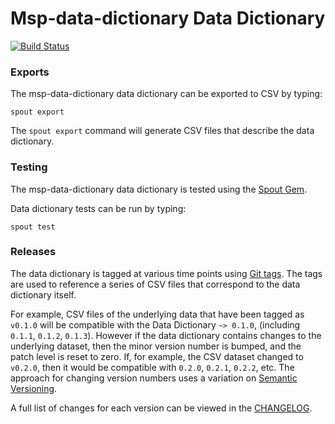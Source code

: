 Msp-data-dictionary Data Dictionary
======================

[![Build Status](https://travis-ci.com/<REPOSITORY>/msp-data-dictionary-data-dictionary.svg?branch=master)](https://travis-ci.com/<REPOSITORY>/msp-data-dictionary-data-dictionary)

### Exports

The msp-data-dictionary data dictionary can be exported to CSV by typing:

```
spout export
```

The `spout export` command will generate CSV files that describe the data
dictionary.


### Testing

The msp-data-dictionary data dictionary is tested using the
[Spout Gem](https://github.com/sleepepi/spout).

Data dictionary tests can be run by typing:

```
spout test
```


### Releases

The data dictionary is tagged at various time points using
[Git tags](http://git-scm.com/book/en/Git-Basics-Tagging). The tags are used to
reference a series of CSV files that correspond to the data dictionary itself.

For example, CSV files of the underlying data that have been tagged as `v0.1.0`
will be compatible with the Data Dictionary `~> 0.1.0`,
(including `0.1.1`, `0.1.2`, `0.1.3`). However if the data dictionary contains
changes to the underlying dataset, then the minor version number is bumped, and
the patch level is reset to zero. If, for example, the CSV dataset changed to
`v0.2.0`, then it would be compatible with `0.2.0`, `0.2.1`, `0.2.2`, etc. The
approach for changing version numbers uses a variation on
[Semantic Versioning](http://semver.org).

A full list of changes for each version can be viewed in the
[CHANGELOG](https://github.com/<REPOSITORY>/msp-data-dictionary-data-dictionary/blob/master/CHANGELOG.md).
